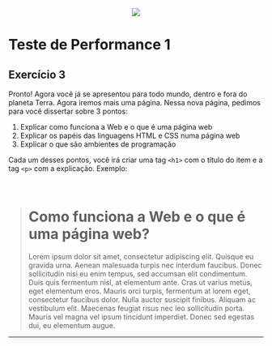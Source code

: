 <p align="center">
    <img src="https://www.infnet.edu.br/infnet/wp-content/themes/infnet.homepage//assets/img/LogoInfnetRodape.png"/>
</p>

# Teste de Performance 1

## Exercício 3

Pronto! Agora você já se apresentou para todo mundo, dentro e fora do planeta Terra. Agora iremos mais uma página. Nessa nova página, pedimos para você dissertar sobre 3 pontos:

1. Explicar como funciona a Web e o que é uma página web
1. Explicar os papéis das linguagens HTML e CSS numa página web
1. Explicar o que são ambientes de programação

Cada um desses pontos, você irá criar uma tag `<h1>` com o título do item e a tag `<p>` com a explicação. Exemplo:

<br>

>
> <h1> Como funciona a Web e o que é uma página web? </h1>
> <p> Lorem ipsum dolor sit amet, consectetur adipiscing elit. Quisque eu gravida urna. Aenean malesuada turpis nec interdum faucibus. Donec sollicitudin nisi eu enim tempus, sed accumsan elit condimentum. Duis quis fermentum nisl, at elementum ante. Cras ut varius metus, eget elementum eros. Mauris orci turpis, fermentum at lorem eget, consectetur faucibus dolor. Nulla auctor suscipit finibus. Aliquam ac vestibulum elit. Maecenas feugiat risus nec leo sollicitudin porta. Mauris vel magna vel ipsum tincidunt imperdiet. Donec sed egestas dui, eu elementum augue. </p>

---